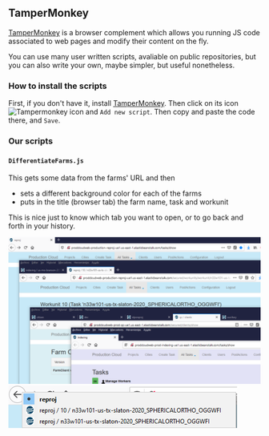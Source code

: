 ## TamperMonkey

[TamperMonkey](https://www.tampermonkey.net/) is a browser complement which
allows you running JS code associated to web pages and modify their content on
the fly.

You can use many user written scripts, avaliable on public repositories, but
you can also write your own, maybe simpler, but useful nonetheless.

### How to install the scripts
First, if you don't have it, install [TamperMonkey](https://www.tampermonkey.net/).
Then click on its icon ![Tampermonkey icon](https://tampermonkey.freetls.fastly.net/favicon.ico)
and `Add new script`. Then copy and paste the code there, and `Save`.

### Our scripts

#### `DifferentiateFarms.js`
This gets some data from the farms' URL and then
* sets a different background color for each of the farms
* puts in the title (browser tab) the farm name, task and workunit

This is nice just to know which tab you want to open, or to go back and forth
in your history.

![Sample screenshot](screenshots/BrowserTabs.png)
![Sample screenshot](screenshots/history.png)
